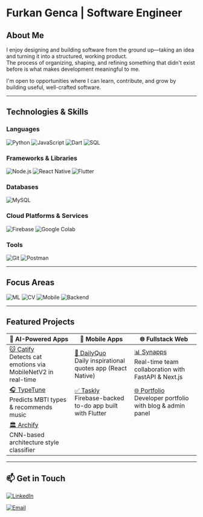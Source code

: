 #  Furkan Genca | Software Engineer

##  About Me
I enjoy designing and building software from the ground up—taking an idea and turning it into a structured, working product.  
The process of organizing, shaping, and refining something that didn't exist before is what makes development meaningful to me.

I'm open to opportunities where I can learn, contribute, and grow by building useful, well-crafted software.

---

##  Technologies & Skills

### Languages  
![Python](https://img.shields.io/badge/Python-%233776AB.svg?style=flat&logo=python&logoColor=white)
![JavaScript](https://img.shields.io/badge/JavaScript-%23F7DF1E.svg?style=flat&logo=javascript&logoColor=black)
![Dart](https://img.shields.io/badge/Dart-%230175C2.svg?style=flat&logo=dart&logoColor=white)
![SQL](https://img.shields.io/badge/SQL-%23007ACC.svg?style=flat&logo=sqlite&logoColor=white)

### Frameworks & Libraries  
![Node.js](https://img.shields.io/badge/Node.js-%23339933.svg?style=flat&logo=node.js&logoColor=white)
![React Native](https://img.shields.io/badge/React_Native-%2361DAFB.svg?style=flat&logo=react&logoColor=black)
![Flutter](https://img.shields.io/badge/Flutter-%2302569B.svg?style=flat&logo=flutter&logoColor=white)

### Databases  
![MySQL](https://img.shields.io/badge/MySQL-%234479A1.svg?style=flat&logo=mysql&logoColor=white)

### Cloud Platforms & Services  
![Firebase](https://img.shields.io/badge/Firebase-%23FFCA28.svg?style=flat&logo=firebase&logoColor=black)
![Google Colab](https://img.shields.io/badge/Google_Colab-%23F9AB00.svg?style=flat&logo=googlecolab&logoColor=black)

### Tools  
![Git](https://img.shields.io/badge/Git-%23F05032.svg?style=flat&logo=git&logoColor=white)
![Postman](https://img.shields.io/badge/Postman-%23FF6C37.svg?style=flat&logo=postman&logoColor=white)

---

##  Focus Areas

![ML](https://img.shields.io/badge/-Machine%20Learning-blueviolet?style=flat&logo=tensorflow&logoColor=white)
![CV](https://img.shields.io/badge/-Computer%20Vision-%23007ACC?style=flat&logo=opencv&logoColor=white)
![Mobile](https://img.shields.io/badge/-Mobile%20Development-%2302569B?style=flat&logo=flutter&logoColor=white)
![Backend](https://img.shields.io/badge/-Backend%20Engineering-%23339933?style=flat&logo=node.js&logoColor=white)



---

##  Featured Projects

| 🧠 AI-Powered Apps | 📱 Mobile Apps | 🌐 Fullstack Web |
|-------------------|----------------|------------------|
| [🐱 Catify](https://github.com/furkangenca/catify-mobile-ai-demo) <br> Detects cat emotions via MobileNetV2 in real-time | [📖 DailyQuo](https://github.com/furkangenca/dailyquo-mobile) <br> Daily inspirational quotes app (React Native) | [📊 Synapps](https://github.com/furkangenca/synapps-web) <br> Real-time team collaboration with FastAPI & Next.js |
| [🎧 TypeTune](https://github.com/furkangenca/typetune-ai) <br> Predicts MBTI types & recommends music | [✅ Taskly](https://github.com/furkangenca/taskly-mobile) <br> Firebase-backed to-do app built with Flutter | [🌐 Portfolio](https://github.com/furkangenca/portfolio-web-demo) <br> Developer portfolio with blog & admin panel |
| [🏛 Archify](https://github.com/furkangenca/archify-mobile-ai) <br> CNN-based architecture style classifier |  |  |


---

## 📫 Get in Touch

[![LinkedIn](https://img.shields.io/badge/LinkedIn-Furkan%20Genca-0077B5?style=flat-square&logo=linkedin&logoColor=white)](https://www.linkedin.com/in/furkangenca/)

[![Email](https://img.shields.io/badge/Email-furkan.genca%40proton.me-D14836?style=flat-square&logo=protonmail&logoColor=white)](mailto:furkan.genca@proton.me)
